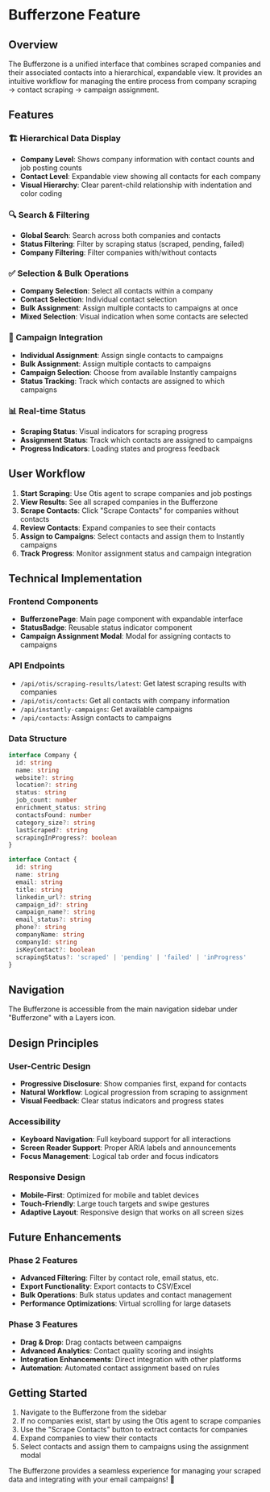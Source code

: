 # Bufferzone Feature

## Overview

The Bufferzone is a unified interface that combines scraped companies and their associated contacts into a hierarchical, expandable view. It provides an intuitive workflow for managing the entire process from company scraping → contact scraping → campaign assignment.

## Features

### 🏗️ Hierarchical Data Display
- **Company Level**: Shows company information with contact counts and job posting counts
- **Contact Level**: Expandable view showing all contacts for each company
- **Visual Hierarchy**: Clear parent-child relationship with indentation and color coding

### 🔍 Search & Filtering
- **Global Search**: Search across both companies and contacts
- **Status Filtering**: Filter by scraping status (scraped, pending, failed)
- **Company Filtering**: Filter companies with/without contacts

### ✅ Selection & Bulk Operations
- **Company Selection**: Select all contacts within a company
- **Contact Selection**: Individual contact selection
- **Bulk Assignment**: Assign multiple contacts to campaigns at once
- **Mixed Selection**: Visual indication when some contacts are selected

### 🎯 Campaign Integration
- **Individual Assignment**: Assign single contacts to campaigns
- **Bulk Assignment**: Assign multiple contacts to campaigns
- **Campaign Selection**: Choose from available Instantly campaigns
- **Status Tracking**: Track which contacts are assigned to which campaigns

### 📊 Real-time Status
- **Scraping Status**: Visual indicators for scraping progress
- **Assignment Status**: Track which contacts are assigned to campaigns
- **Progress Indicators**: Loading states and progress feedback

## User Workflow

1. **Start Scraping**: Use Otis agent to scrape companies and job postings
2. **View Results**: See all scraped companies in the Bufferzone
3. **Scrape Contacts**: Click "Scrape Contacts" for companies without contacts
4. **Review Contacts**: Expand companies to see their contacts
5. **Assign to Campaigns**: Select contacts and assign them to Instantly campaigns
6. **Track Progress**: Monitor assignment status and campaign integration

## Technical Implementation

### Frontend Components
- **BufferzonePage**: Main page component with expandable interface
- **StatusBadge**: Reusable status indicator component
- **Campaign Assignment Modal**: Modal for assigning contacts to campaigns

### API Endpoints
- `/api/otis/scraping-results/latest`: Get latest scraping results with companies
- `/api/otis/contacts`: Get all contacts with company information
- `/api/instantly-campaigns`: Get available campaigns
- `/api/contacts`: Assign contacts to campaigns

### Data Structure
```typescript
interface Company {
  id: string
  name: string
  website?: string
  location?: string
  status: string
  job_count: number
  enrichment_status: string
  contactsFound: number
  category_size?: string
  lastScraped?: string
  scrapingInProgress?: boolean
}

interface Contact {
  id: string
  name: string
  email: string
  title: string
  linkedin_url?: string
  campaign_id?: string
  campaign_name?: string
  email_status?: string
  phone?: string
  companyName: string
  companyId: string
  isKeyContact?: boolean
  scrapingStatus?: 'scraped' | 'pending' | 'failed' | 'inProgress'
}
```

## Navigation

The Bufferzone is accessible from the main navigation sidebar under "Bufferzone" with a Layers icon.

## Design Principles

### User-Centric Design
- **Progressive Disclosure**: Show companies first, expand for contacts
- **Natural Workflow**: Logical progression from scraping to assignment
- **Visual Feedback**: Clear status indicators and progress states

### Accessibility
- **Keyboard Navigation**: Full keyboard support for all interactions
- **Screen Reader Support**: Proper ARIA labels and announcements
- **Focus Management**: Logical tab order and focus indicators

### Responsive Design
- **Mobile-First**: Optimized for mobile and tablet devices
- **Touch-Friendly**: Large touch targets and swipe gestures
- **Adaptive Layout**: Responsive design that works on all screen sizes

## Future Enhancements

### Phase 2 Features
- **Advanced Filtering**: Filter by contact role, email status, etc.
- **Export Functionality**: Export contacts to CSV/Excel
- **Bulk Operations**: Bulk status updates and contact management
- **Performance Optimizations**: Virtual scrolling for large datasets

### Phase 3 Features
- **Drag & Drop**: Drag contacts between campaigns
- **Advanced Analytics**: Contact quality scoring and insights
- **Integration Enhancements**: Direct integration with other platforms
- **Automation**: Automated contact assignment based on rules

## Getting Started

1. Navigate to the Bufferzone from the sidebar
2. If no companies exist, start by using the Otis agent to scrape companies
3. Use the "Scrape Contacts" button to extract contacts for companies
4. Expand companies to view their contacts
5. Select contacts and assign them to campaigns using the assignment modal

The Bufferzone provides a seamless experience for managing your scraped data and integrating with your email campaigns! 🚀 